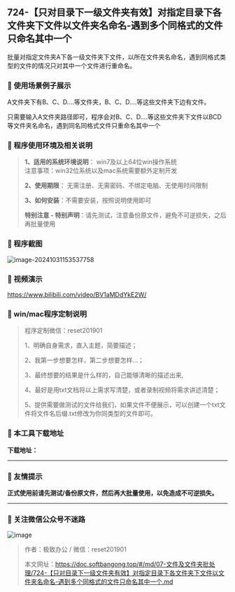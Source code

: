 ## 724-【只对目录下一级文件夹有效】对指定目录下各文件夹下文件以文件夹名命名-遇到多个同格式的文件只命名其中一个

批量对指定文件夹A下各一级文件夹下文件，以所在文件夹名命名，遇到同格式类型的文件的情况只对其中一个文件进行重命名。

### 📑 使用场景例子展示
A文件夹下有B、C、D....等文件夹，B、C、D....等这些文件夹下边有文件。

只需要输入A文件夹路径即可，程序会对B、C、D....等这些文件夹下文件以BCD等文件夹名命名，遇到同名同格式文件只重命名其中一个

### 📑 程序使用环境及相关说明

> **1、适用的系统环境说明**： win7及以上64位win操作系统  
> 注意事项：win32位系统以及mac系统需要额外定制开发  
>
> **2、使用期限**： 无需注册、无需密码、不绑定电脑、无使用时间限制  
>
> **3、如何安装**：不需要安装，按照说明使用即可  
>
> **特别注意 - 特别声明**：请先测试，注意备份原文件，避免不可逆损失，之后再批量使用

### 📑 程序截图
![image-20241031153537758](https://s2.loli.net/2024/11/01/pG5xQk16svnedao.png) 

### 📑 视频演示

https://www.bilibili.com/video/BV1aMDdYkE2W/

### 📑 win/mac程序定制说明

> 程序定制微信：reset201901  
>
> 1、明确自身需求，直入主题，简要描述；
>
> 2、我第一步想要怎样，第二步想要怎样...； 
>
> 3、最终想要的结果是什么样的，自己能够清晰的描述出来,  
>
> 4、最好是用txt文档将以上需求写清楚，或者录制视频将需求讲述清楚；  
>
> 5、提供需要做测试的文件给我们，如果文件不便展示，可以创建一个txt文件将文件名后缀.txt修改为你同类型的文件即可。  

### 📑 本工具下载地址

**下载地址：**

------

### 📑 友情提示

**正式使用前请先测试/备份原文件，然后再大批量使用，以免造成不可逆损失。**

------

### 📑 关注微信公众号不迷路

![image](https://s2.loli.net/2024/11/02/tK9T7jxLcuv5rUk.png)

> 作者：极致办公  /  微信：reset201901
>
> 本文网址：https://doc.softbangong.top/#/md/07-文件及文件夹批处理/724-【只对目录下一级文件夹有效】对指定目录下各文件夹下文件以文件夹名命名-遇到多个同格式的文件只命名其中一个.md